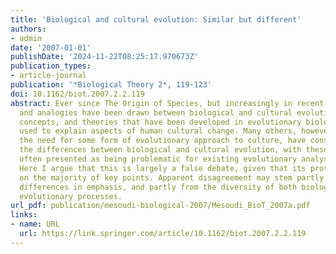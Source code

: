 ```yaml
---
title: 'Biological and cultural evolution: Similar but different'
authors:
- admin
date: '2007-01-01'
publishDate: '2024-11-22T08:25:17.970673Z'
publication_types:
- article-journal
publication: '*Biological Theory 2*, 119-123'
doi: 10.1162/biot.2007.2.2.119
abstract: Ever since The Origin of Species, but increasingly in recent years, parallels
  and analogies have been drawn between biological and cultural evolution, and methods,
  concepts, and theories that have been developed in evolutionary biology have been
  used to explain aspects of human cultural change. Many others, however, while accepting
  the need for some form of evolutionary approach to culture, have consistently emphasized
  the differences between biological and cultural evolution, with these differences
  often presented as being problematic for existing evolutionary analyses of culture.
  Here I argue that this is largely a false debate, given that its protag onists agree
  on the majority of key points. Apparent disagreement may stem partly from simple
  differences in emphasis, and partly from the diversity of both biological and cultural
  evolutionary processes.
url_pdf: publication/mesoudi-biological-2007/Mesoudi_BioT_2007a.pdf
links:
- name: URL
  url: https://link.springer.com/article/10.1162/biot.2007.2.2.119
---
```

